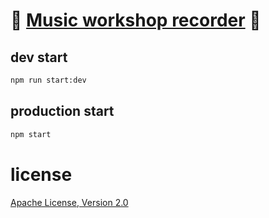 # 🎵 [Music workshop recorder](https://music-workshop-recorder.herokuapp.com) 🎵

## dev start

```sh
npm run start:dev
```

## production start

```sh
npm start
```

# license
[Apache License, Version 2.0](LICENSE)
